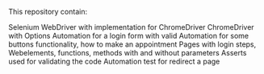 This repository contain:

Selenium WebDriver with implementation for ChromeDriver
ChromeDriver with Options
Automation for a login form with valid
Automation for some buttons functionality, how to make an appointment
Pages with login steps, Webelements, functions, methods with and without parameters
Asserts used for validating the code
Automation test for redirect a page

